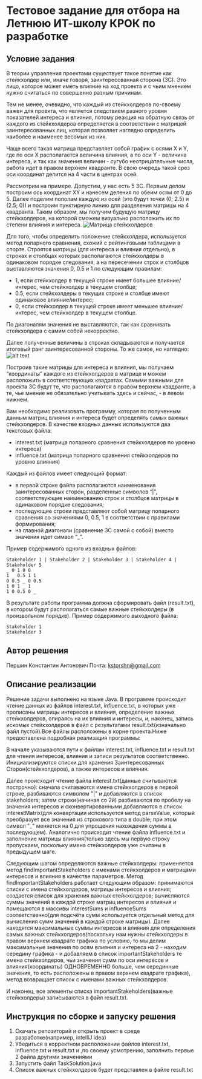 # Тестовое задание для отбора на Летнюю ИТ-школу КРОК по разработке

## Условие задания
В теории управления проектами существует такое понятие как стейкхолдер или, иначе говоря, заинтересованная сторона (ЗС). Это лицо, которое может иметь влияние на ход проекта и с чьим мнением нужно считаться по совершенно разным причинам.

Тем не менее, очевидно, что каждый из стейкхолдеров по-своему важен для проекта, что является следствием разного уровня показателей интереса и влияния, потому реакция на обратную связь от каждого из стейкхолдеров определяется в соответствии с матрицей заинтересованных лиц, которая позволяет наглядно определить наиболее и наименее весомых из них.

Чаще всего такая матрица представляет собой график с осями X и Y, где по оси X располагается величина влияния, а по оси Y - величина интереса, и так как значения величин - сугубо неотрицательные числа, работа идет в правом верхнем квадранте. В свою очередь такой срез оси координат делится на 4 части в центрах осей.

Рассмотрим на примере. Допустим, у нас есть 5 ЗС. Первым делом построим ось координат XY и нанесем деления по обеим осям от 0 до 5. Далее поделим пополам каждую из осей (это будут точки (0; 2.5) и (2.5; 0)) и построим пунктирную линию для разделения матрицы на 4 квадранта. Таким образом, мы получим будущую матрицу стейкхолдеров, на которой сможем визуально расположить их по степени влияния и интереса.
![Матрица стейкхолдеров](https://github.com/croc-code/school2024-test-task5/blob/master/stakeholders_matrix.png)

Для того, чтобы определить положение стейкхолдера, используется метод попарного сравнения, схожий с рейтинговыми таблицами в спорте. Строятся матрицы (для интереса и влияния отдельно), в строках и столбцах которых располагаются стейкхолдеры в одинаковом порядке следования, а на пересечении строк и столбцов выставляются значения 0, 0.5 и 1 по следующим правилам:
- 1, если стейкхолдер в текущей строке имеет большее влияние/интерес, чем стейкхолдер в текущем столбце;
- 0.5, если стейкхолдеры в текущих строке и столбце имеют одинаковое влияние/интерес;
- 0, если стейкхолдер в текущей строке имеет меньшее влияние/интерес, чем стейкхолдер в текущем столбце.

По диагоналям значения не выставляются, так как сравнивать стейкхолдера с самим собой некорректно.

Далее полученные величины в строках складываются и получается итоговый ранг заинтересованной стороны. То же самое, но наглядно:
![alt text](https://github.com/croc-code/school2024-test-task5/blob/master/pair_compair.png)

Построив такие матрицы для интереса и влияния, мы получаем “координаты” каждого из стейкхолдеров в матрице и можем расположить в соответствующих квадратах.
Самыми важными для проекта ЗС будут те, что располагаются в правом верхнем квадранте, а те, чье мнение не обязательно учитывать здесь и сейчас, - в левом нижнем.

Вам необходимо реализовать программу, которая по полученным данным матриц влияния и интереса будет определять самых важных стейкхолдеров. В качестве входных данных используются два текстовых файла:
- interest.txt (матрица попарного сравнения стейкхолдеров по уровню интереса)
- influence.txt (матрица попарного сравнения стейкхолдеров по уровню влияния)

Каждый из файлов имеет следующий формат:
- в первой строке файла располагаются наименования заинтересованных сторон, разделенные символов “|”, соответствующие наименованию строк и столбцов матрицы в одинаковом порядке следования;
- последующие строки представляют собой матрицу попарного сравнения со значениями 0, 0.5, 1 в соответствии с правилами формирования;
- на главной диагонали (сравнение ЗС самой с собой) вместо значения идет символ “_”.

Пример содержимого одного из входных файлов:
```
Stakeholder 1 | Stakeholder 2 | Stakeholder 3 | Stakeholder 4 | Stakeholder 5
_ 0 1 0 0
1 _ 0.5 1 1
0 0.5 _ 0 0.5
1 0 1 _ 1
1 0 0.5 0 _
```

В результате работы программа должна сформировать файл (result.txt), в котором будут располагаться самые важные стейкхолдеры (в произвольном порядке). Пример содержимого выходного файла:
```
Stakeholder 1
Stakeholder 3
```

## Автор решения
Першин Константин Антонович
Почта: kstprshn@gmail.com
## Описание реализации
  Решение задачи выполнено на языке Java. В программе происходит чтение данных из файлов interest.txt, influence.txt, в которых уже прописаны матрицы интересов и
влияния, определение важных стейкхолдеров, опираясь на их влияния и интересы, и, наконец, запись искомых стейкхолдеров в файл с результатами result.txt(изначально 
файл пустой).Все файлы расположены в корне проекта.Ниже предоставлена подробная реализация программы:

  В начале указываются пути к файлам interest.txt, influence.txt и result.txt для чтения интересов, влияния и записи результатов соответственно. Инициализируются 
списки для хранения Заинтересованных Сторон(стейĸхолдеров), а также интересов и влияния.

  Далее происходит чтение файла interest.txt(данные считываются построчно): сначала считаваются имена стейкхолдеров в первой строке, разбиваются символом "|" и 
добавляются в список stakeholders; затем строки(начиная со 2й) разбиваются по пробелу на значения интересов и сконвертированными добавляются в список 
interestMatrix(для конвертации используется метод parseValue, который преобразует все значения из строкового типа в double; при этом символ "_" меняется на 0 для
упрощения нахождения суммы в последующем). Аналогично происходит чтение файла influence.txt и заполнение матрицы влияния(только здесь мы первую строку пропускаем,
поскольку имена стейкхолдеров уже считаны в предыдущем шаге.

  Следующим шагом определяются важные стейкхолдеры: применяется метод findImportantStakeholders с именами стейкхолдеров и матрицами интересов и влияния в качестве 
параметров. Метод findImportantStakeholders работает следующим образом: принимаются списки с имена стейкхолдеров, матрицы интересов и влияния; создается список для
хранения важных стейкхолдеров; вычисляются суммы значений в каждой строке матриц интересов и влияния и помещаются в массивы interestSums и influenceSums 
соответственно(для подсчёта сумм используется отдельный метод для вычисления сумм значений в каждой строке матрицы). Далее находятся максимальные суммы интересов и
влияния для определения самых важных стейкхолдеров(поскольку нам нужны стейкхолдеры в правом верхнем квадрате графика по условию, то мы делим максимальные значения 
по осям влияния и интереса на 2 - находим середину графика - и добавляем в список importantStakeholders те имена стейкхолдеров, чьи значения сумм по оси интересов 
и влияния(координаты) ОДНОВРЕМЕННО больше, чем серединные значения, то есть расположены в правом верхнем квадрате графика), метод возвращает список с именами важных
стейкхолдеров. 

  И наконец, все элементы списка importantStakeholders(важные стейкхолдеры) записываются в файл result.txt.

## Инструкция по сборке и запуску решения
1) Скачать репозиторий и открыть проект в среде разработке(например, intelliJ idea)
2) Убедиться в корректном расположении файлов interest.txt, influence.txt и result.txt и ,по своему усмотрению, заполнить первые 2 файла другими значениями
3) Запустить файл TaskSolution.java
4) Список важных стейкхолдеров будет представлен в файле result.txt
